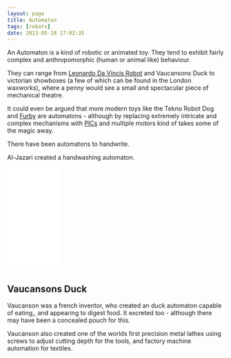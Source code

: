 ```yaml
---
layout: page
title: Automaton
tags: [robots]
date: 2013-05-18 17:02:35
---
```

An Automaton is a kind of robotic or animated toy. They tend to exhibit fairly complex and anthropomorphic (human or animal like) behaviour.

They can range from [Leonardo Da Vincis Robot](/wiki/leonardo_da_vincis_robot.html "The Humanoid Robot Designed By Leonardo Da Vinci") and Vaucansons Duck to victorian showboxes (a few of which can be found in the London waxworks), where a penny would see a small and spectacular piece of mechanical theatre.

It could even be argued that more modern toys like the Tekno Robot Dog and [Furby](/wiki/furby.html "Furby") are automatons - although by replacing extremely intricate and complex mechanisms with [PICs](/wiki/pic.html "PIC") and multiple motors kind of takes some of the magic away.

There have been automatons to handwrite.

Al-Jazari created a handwashing automaton.

<iframe style="width:120px;height:240px;" marginwidth="0" marginheight="0" scrolling="no" frameborder="0" src="//ws-eu.amazon-adsystem.com/widgets/q?ServiceVersion=20070822&OneJS=1&Operation=GetAdHtml&MarketPlace=GB&source=ss&ref=as_ss_li_til&ad_type=product_link&tracking_id=orionrobots-21&language=en_GB&marketplace=amazon&region=GB&placement=B01NBMX9GD&asins=B01NBMX9GD&linkId=8bd2b98904fd1fa8ee86267af772afc6&show_border=true&link_opens_in_new_window=true"></iframe>

## Vaucansons Duck

Vaucanson was a french inventor, who created an duck automaton capable of eating,, and appearing to digest food. It excreted too - although there may have been a concealed pouch for this.

Vaucanson also created one of the worlds first precision metal lathes using screws to adjust cutting depth for the tools, and factory machine automation for textiles.